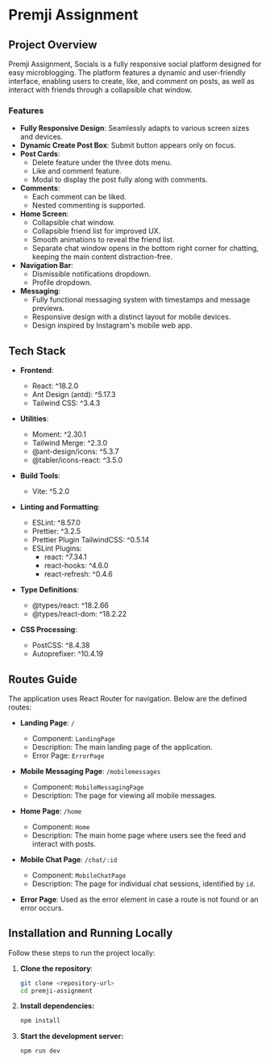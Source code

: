 # Premji Assignment

## Project Overview

Premji Assignment, Socials is a fully responsive social platform designed for easy microblogging. The platform features a dynamic and user-friendly interface, enabling users to create, like, and comment on posts, as well as interact with friends through a collapsible chat window.

### Features

- **Fully Responsive Design**: Seamlessly adapts to various screen sizes and devices.
- **Dynamic Create Post Box**: Submit button appears only on focus.
- **Post Cards**:
  - Delete feature under the three dots menu.
  - Like and comment feature.
  - Modal to display the post fully along with comments.
- **Comments**:
  - Each comment can be liked.
  - Nested commenting is supported.
- **Home Screen**:
  - Collapsible chat window.
  - Collapsible friend list for improved UX.
  - Smooth animations to reveal the friend list.
  - Separate chat window opens in the bottom right corner for chatting, keeping the main content distraction-free.
- **Navigation Bar**:
  - Dismissible notifications dropdown.
  - Profile dropdown.
- **Messaging**:
  - Fully functional messaging system with timestamps and message previews.
  - Responsive design with a distinct layout for mobile devices.
  - Design inspired by Instagram's mobile web app.

## Tech Stack

- **Frontend**:

  - React: ^18.2.0
  - Ant Design (antd): ^5.17.3
  - Tailwind CSS: ^3.4.3

- **Utilities**:

  - Moment: ^2.30.1
  - Tailwind Merge: ^2.3.0
  - @ant-design/icons: ^5.3.7
  - @tabler/icons-react: ^3.5.0

- **Build Tools**:

  - Vite: ^5.2.0

- **Linting and Formatting**:

  - ESLint: ^8.57.0
  - Prettier: ^3.2.5
  - Prettier Plugin TailwindCSS: ^0.5.14
  - ESLint Plugins:
    - react: ^7.34.1
    - react-hooks: ^4.6.0
    - react-refresh: ^0.4.6

- **Type Definitions**:

  - @types/react: ^18.2.66
  - @types/react-dom: ^18.2.22

- **CSS Processing**:
  - PostCSS: ^8.4.38
  - Autoprefixer: ^10.4.19

## Routes Guide

The application uses React Router for navigation. Below are the defined routes:

- **Landing Page**: `/`

  - Component: `LandingPage`
  - Description: The main landing page of the application.
  - Error Page: `ErrorPage`

- **Mobile Messaging Page**: `/mobilemessages`

  - Component: `MobileMessagingPage`
  - Description: The page for viewing all mobile messages.

- **Home Page**: `/home`

  - Component: `Home`
  - Description: The main home page where users see the feed and interact with posts.

- **Mobile Chat Page**: `/chat/:id`

  - Component: `MobileChatPage`
  - Description: The page for individual chat sessions, identified by `id`.

- **Error Page**: Used as the error element in case a route is not found or an error occurs.

## Installation and Running Locally

Follow these steps to run the project locally:

1. **Clone the repository**:

   ```sh
   git clone <repository-url>
   cd premji-assignment
   ```

2. **Install dependencies:**

   ```sh
   npm install
   ```

3. **Start the development server:**

   ```sh
   npm run dev
   ```
